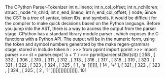 The CPython Parser-Tokenizer int n_lineno; int n_col_offset; int n_nchildren; struct  _node *n_child; int n_end_lineno; int n_end_col_offset; } node; Since the CST is a tree of syntax, token IDs, and symbols, it would be diﬃcult for the compiler to make quick decisions based on the Python language. Before you jump into the AST, there is a way to access the output from the parser stage. CPython has a standard library module  parser , which exposes the C functions with a Python API. The output will be in the numeric form, using the token and symbol numbers generated by the  make regen-grammar  stage, stored in  Include token.h : >>>  from  pprint  import  pprint >>>  import  parser >>>  st  =  parser.expr( 'a + 1' ) >>>  pprint(parser.st2list(st)) [ 258 , [ 332 , [ 306 , [ 310 , [ 311 , [ 312 , [ 313 , [ 316 , [ 317 , [ 318 , [ 319 , [ 320 , [ 321 , [ 322 , [ 323 , [ 324 , [ 325 , [ 1 ,  'a' ]]]]]], [ 14 ,  '+' ], [ 321 , [ 322 , [ 323 , [ 324 , [ 325 , [ 2 ,  '1' ]]]]]]]]]]]]]]]]], 101